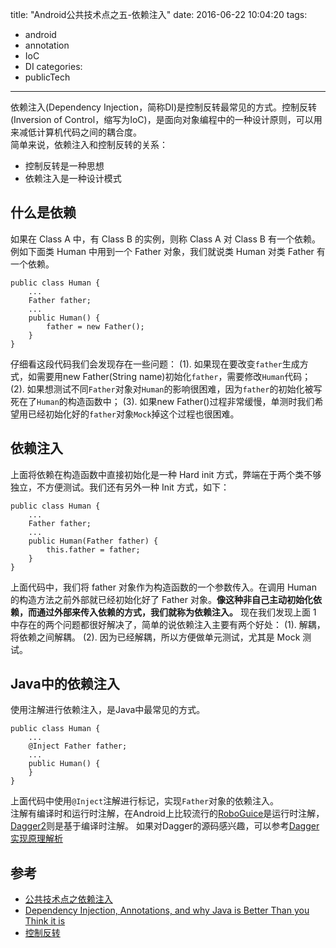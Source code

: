 title: "Android公共技术点之五-依赖注入"
date: 2016-06-22 10:04:20
tags:
- android
- annotation
- IoC
- DI
categories:
- publicTech
---
依赖注入(Dependency Injection，简称DI)是控制反转最常见的方式。控制反转(Inversion of Control，缩写为IoC)，是面向对象编程中的一种设计原则，可以用来减低计算机代码之间的耦合度。  
简单来说，依赖注入和控制反转的关系：
* 控制反转是一种思想
* 依赖注入是一种设计模式

<!--more-->
## 什么是依赖
如果在 Class A 中，有 Class B 的实例，则称 Class A 对 Class B 有一个依赖。例如下面类 Human 中用到一个 Father 对象，我们就说类 Human 对类 Father 有一个依赖。
```
public class Human {
    ...
    Father father;
    ...
    public Human() {
        father = new Father();
    }
}
```
仔细看这段代码我们会发现存在一些问题：
(1). 如果现在要改变`father`生成方式，如需要用new Father(String name)初始化`father`，需要修改`Human`代码；
(2). 如果想测试不同`Father`对象对`Human`的影响很困难，因为`father`的初始化被写死在了`Human`的构造函数中；
(3). 如果new Father()过程非常缓慢，单测时我们希望用已经初始化好的`father`对象`Mock`掉这个过程也很困难。
## 依赖注入
上面将依赖在构造函数中直接初始化是一种 Hard init 方式，弊端在于两个类不够独立，不方便测试。我们还有另外一种 Init 方式，如下：
```
public class Human {
    ...
    Father father;
    ...
    public Human(Father father) {
        this.father = father;
    }
}
```
上面代码中，我们将 father 对象作为构造函数的一个参数传入。在调用 Human 的构造方法之前外部就已经初始化好了 Father 对象。**像这种非自己主动初始化依赖，而通过外部来传入依赖的方式，我们就称为依赖注入。**
现在我们发现上面 1 中存在的两个问题都很好解决了，简单的说依赖注入主要有两个好处：
(1). 解耦，将依赖之间解耦。
(2). 因为已经解耦，所以方便做单元测试，尤其是 Mock 测试。
## Java中的依赖注入
使用注解进行依赖注入，是Java中最常见的方式。
```
public class Human {
    ...
    @Inject Father father;
    ...
    public Human() {
    }
}
```
上面代码中使用`@Inject`注解进行标记，实现`Father`对象的依赖注入。  
注解有编译时和运行时注解，在Android上比较流行的[RoboGuice](https://github.com/roboguice/roboguice)是运行时注解，[Dagger2](http://google.github.io/dagger/)则是基于编译时注解。
如果对Dagger的源码感兴趣，可以参考[Dagger 实现原理解析](http://a.codekk.com/detail/Android/%E6%89%94%E7%89%A9%E7%BA%BF/Dagger%20%E6%BA%90%E7%A0%81%E8%A7%A3%E6%9E%90)
<!--more-->
## 参考
* [公共技术点之依赖注入](http://codekk.com/blogs/detail/54cfab086c4761e5001b253c)
* [Dependency Injection, Annotations, and why Java is Better Than you Think it is](http://www.objc.io/issue-11/dependency-injection-in-java.html)
* [控制反转](https://zh.wikipedia.org/wiki/%E6%8E%A7%E5%88%B6%E5%8F%8D%E8%BD%AC)
